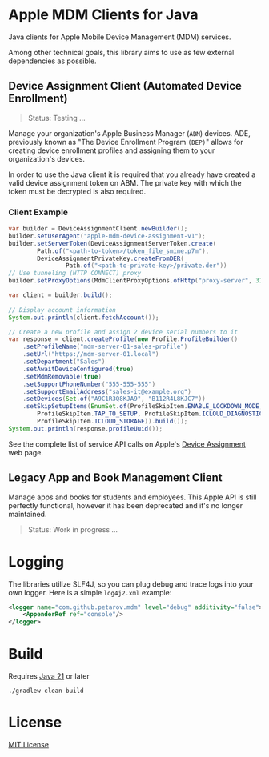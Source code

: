 # Apple MDM Clients for Java

Java clients for Apple Mobile Device Management (MDM) services.

Among other technical goals, this library aims to use as few external dependencies as possible.

## Device Assignment Client (Automated Device Enrollment)

> Status: Testing ...

Manage your organization's Apple Business Manager (`ABM`) devices. ADE, previously known as "The Device Enrollment
Program `(DEP)`" allows for creating device enrollment profiles and assigning them to your organization's devices.

In order to use the Java client it is required that you already have created a valid device assignment token on ABM.
The private key with which the token must be decrypted is also required.

### Client Example 

```java
var builder = DeviceAssignmentClient.newBuilder();
builder.setUserAgent("apple-mdm-device-assignment-v1");
builder.setServerToken(DeviceAssignmentServerToken.create(
		Path.of("<path-to-token>/token_file_smime.p7m"), 
		DeviceAssignmentPrivateKey.createFromDER(
				Path.of("<path-to-private-key>/private.der"))
// Use tunneling (HTTP CONNECT) proxy
builder.setProxyOptions(MdmClientProxyOptions.ofHttp("proxy-server", 3128, "user", "pass"));

var client = builder.build();
		
// Display account information
System.out.println(client.fetchAccount());

// Create a new profile and assign 2 device serial numbers to it
var response = client.createProfile(new Profile.ProfileBuilder()
    .setProfileName("mdm-server-01-sales-profile")
    .setUrl("https://mdm-server-01.local")
    .setDepartment("Sales")
    .setAwaitDeviceConfigured(true)
    .setMdmRemovable(true)
    .setSupportPhoneNumber("555-555-555")
    .setSupportEmailAddress("sales-it@example.org")
    .setDevices(Set.of("A9C1R3Q8KJA9", "B112R4L8KJC7"))
    .setSkipSetupItems(EnumSet.of(ProfileSkipItem.ENABLE_LOCKDOWN_MODE, 
        ProfileSkipItem.TAP_TO_SETUP, ProfileSkipItem.ICLOUD_DIAGNOSTICS, 
        ProfileSkipItem.ICLOUD_STORAGE)).build());
System.out.println(response.profileUuid());
```

See the complete list of service API calls on Apple's [Device Assignment](https://developer.apple.com/documentation/devicemanagement/device-assignment) web page.

## Legacy App and Book Management Client

Manage apps and books for students and employees. This Apple API is still perfectly functional, however it has been
deprecated and it's no longer maintained.

> Status: Work in progress ...

# Logging

The libraries utilize SLF4J, so you can plug debug and trace logs into your own logger. Here is a simple `log4j2.xml` example:

```xml
<logger name="com.github.petarov.mdm" level="debug" additivity="false">
    <AppenderRef ref="console"/>
</logger>
```  

# Build

Requires [Java 21](https://adoptium.net/temurin/releases/) or later

    ./gradlew clean build

# License

[MIT License](LICENSE)

